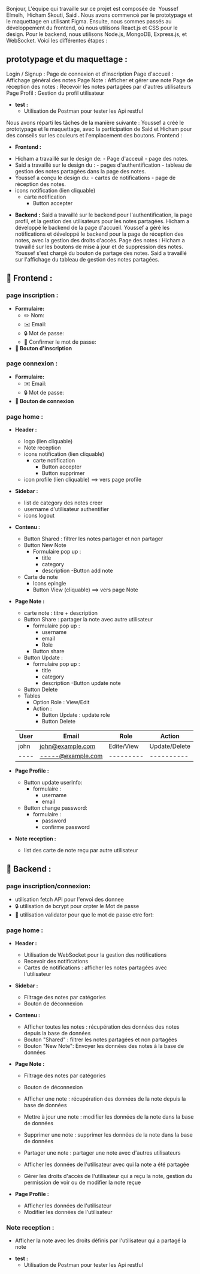 Bonjour,
L'équipe qui travaille sur ce projet est composée de  Youssef Elmelh,  Hicham Skouti, Said .
Nous avons commencé par le prototypage et le maquettage en utilisant Figma. Ensuite, nous sommes passés au développement du frontend, où nous utilisons React.js et CSS pour le design. Pour le backend, nous utilisons Node.js, MongoDB, Express.js, et WebSocket.
Voici les différentes étapes :

## prototypage et du maquettage :
Login / Signup : Page de connexion et d'inscription
Page d'accueil : Affichage général des notes
Page Note : Afficher et gérer une note
Page de réception des notes : Recevoir les notes partagées par d'autres utilisateurs
Page Profil : Gestion du profil utilisateur

+ **test :**
  - Utilisation de Postman pour tester les Api restful 

Nous avons réparti les tâches de la manière suivante :
Youssef a créé le prototypage et le maquettage, avec la participation de Said et Hicham pour des conseils sur les couleurs et l'emplacement des boutons.
Frontend :
+ **Frontend :**
- Hicham a travaillé sur le design de:
       - Page d'acceuil
       - page des notes.
 - Said a travaillé sur le design du :
       - pages d'authentification
        - tableau de gestion des notes partagées dans la page des notes.
  - Youssef a conçu le design du:
        - cartes de notifications
        - page de réception des notes.
  - icons notification (lien cliquable)
      - carte notification  
        - Button accepter 

+ **Backend :**
Said a travaillé sur le backend pour l'authentification, la page profil, et la gestion des utilisateurs pour les notes partagées.
Hicham a développé le backend de la page d'accueil.
Youssef a géré les notifications et développé le backend pour la page de réception des notes, avec la gestion des droits d'accès.
Page des notes :
Hicham a travaillé sur les boutons de mise à jour et de suppression des notes.
Youssef s'est chargé du bouton de partage des notes.
Said a travaillé sur l'affichage du tableau de gestion des notes partagées.

## 📄 Frontend : 
### page inscription : 
+ **Formulaire:**
  - ✏️ Nom:
  - ✉️ Email:
  - 🔒 Mot de passe:
  - 🔄 Confirmer le mot de passe:
+ **🔘 Bouton d'inscription** 

### page connexion : 
+ **Formulaire:**
  - ✉️ Email:
  - 🔒 Mot de passe:
+ **🔘 Bouton de connexion** 

### page home :
+ **Header :**
  - logo (lien cliquable)
  - Note reception
  - icons notification (lien cliquable)
      - carte notification  
        - Button accepter 
        - Button supprimer 
  - icon profile (lien cliquable) ==> vers page profile

+ **Sidebar :**
  - list de category des notes creer
  - username d'utilisateur authentifier
  - icons logout 
+ **Contenu :**
  - Button Shared : filtrer les notes partager et non partager 
  - Button New Note
    - Formulaire pop up :
      - title
      - category
      - description 
     -Button add note
  - Carte de note 
    - Icons epingle 
    - Button View (cliquable) ==> vers page Note
+ **Page Note :**
  - carte note : titre + description 
  - Button Share : partager la note avec autre utilisateur 
      - formulaire pop up :
        - username 
        - email 
        - Role 
      - Button share
  - Button Update :
      - formulaire pop up :
        - title 
        - category
        - description 
      -Button update note
  - Button Delete
  - Tables 
      - Option Role : View/Edit
      - Action : 
        - Button Update : update role
        - Button Delete 



   | User      | Email              | Role      | Action     |
   |-----------|--------------------|-----------|------------|
   | john   | john@example.com   |Edite/View |Update/Delete|
   |----       | -----@example.com  | --------- | ----------|

+ **Page Profile :**
  - Button update userInfo:
      - formulaire :
        - username 
        - email
  - Button change password:
      - formulaire :
        - password 
        - confirme password

+ **Note reception :**
  - list des carte de note reçu par autre utilisateur
 

## 📄 Backend : 
### page inscription/connexion: 
  - utilisation fetch API pour l'envoi des donnee
  - 🔒 utilisation de bcrypt pour crpter le Mot de passe
  - 🔄 utilisation validator pour que le mot de passe etre fort:
### page home :
+ **Header :**
  - Utilisation de WebSocket pour la gestion des notifications
  - Recevoir des notifications
  - Cartes de notifications : afficher les notes partagées avec l'utilisateur
+ **Sidebar :**
    - Filtrage des notes par catégories
    - Bouton de déconnexion
+ **Contenu :**
    -  Afficher toutes les notes : récupération des données des notes depuis la base de données
    - Bouton "Shared" : filtrer les notes partagées et non partagées
    - Bouton "New Note": Envoyer les données des notes à la base de données
      
+ **Page Note :**
    - Filtrage des notes par catégories
    - Bouton de déconnexion
    - Afficher une note : récupération des données de la note depuis la base de données
    - Mettre à jour une note : modifier les données de la note dans la base de données  
    - Supprimer une note : supprimer les données de la note dans la base de données
    - Partager une note : partager une note avec d'autres utilisateurs    
    - Afficher les données de l'utilisateur avec qui la note a été partagée
    
    - Gérer les droits d'accès de l'utilisateur qui a reçu la note, gestion du permission de voir ou de modifier la note reçue
+ **Page Profile :**
    - Afficher les données de l'utilisateur
    - Modifier les données de l'utilisateur

### Note reception :
  - Afficher la note avec les droits définis par l'utilisateur qui a partagé la note

+ **test :**
  - Utilisation de Postman pour tester les Api restful 










  















  



